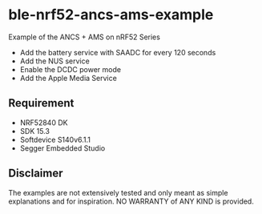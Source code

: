 # ble-nrf52-ancs-ams-example

Example of the ANCS + AMS on nRF52 Series

* Add the battery service with SAADC for every 120 seconds
* Add the NUS service
* Enable the DCDC power mode
* Add the Apple Media Service


## Requirement

* NRF52840 DK
* SDK 15.3
* Softdevice S140v6.1.1
* Segger Embedded Studio

## Disclaimer
The examples are not extensively tested and only meant as simple explanations and for inspiration.
NO WARRANTY of ANY KIND is provided.
